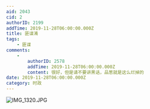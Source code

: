 ```yaml
---
aid: 2043
cid: 2
authorID: 2199
addTime: 2019-11-28T06:00:00.000Z
title: 匪谍淆
tags:
    - 匪谍
comments:
    -
        authorID: 2578
        addTime: 2019-11-28T06:00:00.000Z
        content: 很好，但是请不要讲黑话，品葱就是这么烂掉的
date: 2019-11-28T06:00:00.000Z
category: 时政
---
```


![IMG_1320.JPG](https://i.loli.net/2019/11/28/aXRo1bhYOm2kWjV.jpg)
